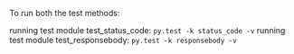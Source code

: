 To run both the test methods:

running test module test_status_code: ```py.test -k status_code -v```
running test module test_responsebody: ```py.test -k responsebody -v```


